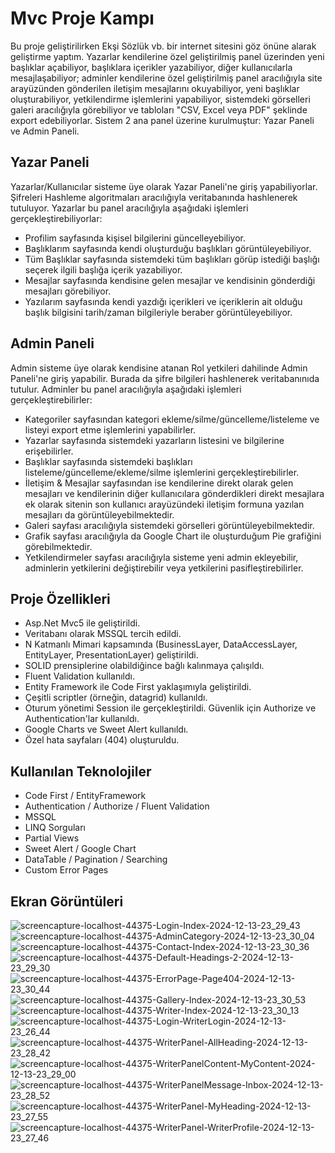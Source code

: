 
# Mvc Proje Kampı

Bu proje geliştirilirken Ekşi Sözlük vb. bir internet sitesini göz önüne alarak geliştirme yaptım. Yazarlar kendilerine özel geliştirilmiş panel üzerinden yeni başlıklar açabiliyor,
 başlıklara içerikler yazabiliyor, diğer kullanıcılarla mesajlaşabiliyor; adminler kendilerine özel geliştirilmiş panel aracılığıyla site arayüzünden gönderilen iletişim mesajlarını okuyabiliyor,
 yeni başlıklar oluşturabiliyor, yetkilendirme işlemlerini yapabiliyor, sistemdeki görselleri galeri aracılığıyla görebiliyor ve tabloları "CSV, Excel veya PDF" şeklinde export edebiliyorlar.
 Sistem 2 ana panel üzerine kurulmuştur: Yazar Paneli ve Admin Paneli.
## Yazar Paneli

Yazarlar/Kullanıcılar sisteme üye olarak Yazar Paneli'ne giriş yapabiliyorlar. Şifreleri Hashleme algoritmaları aracılığıyla veritabanında hashlenerek tutuluyor.
Yazarlar bu panel aracılığıyla aşağıdaki işlemleri gerçekleştirebiliyorlar:

- Profilim sayfasında kişisel bilgilerini güncelleyebiliyor.
- Başlıklarım sayfasında kendi oluşturduğu başlıkları görüntüleyebiliyor.
- Tüm Başlıklar sayfasında sistemdeki tüm başlıkları görüp istediği başlığı seçerek ilgili başlığa içerik yazabiliyor.
- Mesajlar sayfasında kendisine gelen mesajlar ve kendisinin gönderdiği mesajları görebiliyor.
- Yazılarım sayfasında kendi yazdığı içerikleri ve içeriklerin ait olduğu başlık bilgisini tarih/zaman bilgileriyle beraber görüntüleyebiliyor.
## Admin Paneli

Admin sisteme üye olarak kendisine atanan Rol yetkileri dahilinde Admin Paneli'ne giriş yapabilir. Burada da şifre bilgileri hashlenerek veritabanınıda tutulur. Adminler bu panel aracılığıyla aşağıdaki
işlemleri gerçekleştirebilirler:
- Kategoriler sayfasından kategori ekleme/silme/güncelleme/listeleme ve listeyi export etme işlemlerini yapabilirler.
- Yazarlar sayfasında sistemdeki yazarların listesini ve bilgilerine erişebilirler.
- Başlıklar sayfasında sistemdeki başlıkları listeleme/güncelleme/ekleme/silme işlemlerini gerçekleştirebilirler.
- İletişim & Mesajlar sayfasından ise kendilerine direkt olarak gelen mesajları ve kendilerinin diğer kullanıcılara gönderdikleri direkt mesajlara ek olarak sitenin son kullanıcı arayüzündeki iletişim formuna
 yazılan mesajları da görüntüleyebilmektedir.
- Galeri sayfası aracılığıyla sistemdeki görselleri görüntüleyebilmektedir.
- Grafik sayfası aracılığıyla da Google Chart ile oluşturduğum Pie grafiğini görebilmektedir.
- Yetkilendirmeler sayfası aracılığıyla sisteme yeni admin ekleyebilir, adminlerin yetkilerini değiştirebilir veya yetkilerini pasifleştirebilirler.
## Proje Özellikleri

- Asp.Net Mvc5 ile geliştirildi.
- Veritabanı olarak MSSQL tercih edildi.
- N Katmanlı Mimari kapsamında (BusinessLayer, DataAccessLayer, EntityLayer, PresentationLayer) geliştirildi.
- SOLID prensiplerine olabildiğince bağlı kalınmaya çalışıldı.
- Fluent Validation kullanıldı.
- Entity Framework ile Code First yaklaşımıyla geliştirildi.
- Çeşitli scriptler (örneğin, datagrid) kullanıldı.
- Oturum yönetimi Session ile gerçekleştirildi. Güvenlik için Authorize ve Authentication'lar kullanıldı.
- Google Charts ve Sweet Alert kullanıldı.
- Özel hata sayfaları (404) oluşturuldu.

  
## Kullanılan Teknolojiler

- Code First / EntityFramework
- Authentication / Authorize / Fluent Validation
- MSSQL
- LINQ Sorguları
- Partial Views
- Sweet Alert / Google Chart
- DataTable / Pagination / Searching
- Custom Error Pages
## Ekran Görüntüleri
![screencapture-localhost-44375-Login-Index-2024-12-13-23_29_43](https://github.com/user-attachments/assets/a8bc840b-3648-43eb-86de-2fb4fc503429)
![screencapture-localhost-44375-AdminCategory-2024-12-13-23_30_04](https://github.com/user-attachments/assets/352e01cf-fc8e-4066-a764-6195aa23d038)
![screencapture-localhost-44375-Contact-Index-2024-12-13-23_30_36](https://github.com/user-attachments/assets/d1208f2f-7437-468d-8cd2-1f306aa35245)
![screencapture-localhost-44375-Default-Headings-2-2024-12-13-23_29_30](https://github.com/user-attachments/assets/c04ea6c0-6a41-4eb3-b88e-79cbb61f685a)
![screencapture-localhost-44375-ErrorPage-Page404-2024-12-13-23_30_44](https://github.com/user-attachments/assets/4eb5bc5d-537d-46b5-9a02-26ce7c157247)
![screencapture-localhost-44375-Gallery-Index-2024-12-13-23_30_53](https://github.com/user-attachments/assets/c04c0e9d-4e10-4af5-bfe4-21d260af47c2)
![screencapture-localhost-44375-Writer-Index-2024-12-13-23_30_13](https://github.com/user-attachments/assets/237ec7d9-9362-4d8f-ac20-35fb6d12c641)
![screencapture-localhost-44375-Login-WriterLogin-2024-12-13-23_26_44](https://github.com/user-attachments/assets/c17663e8-7e0e-439f-9a8d-24082ef87843)
![screencapture-localhost-44375-WriterPanel-AllHeading-2024-12-13-23_28_42](https://github.com/user-attachments/assets/4a013004-e8d4-4d10-ae30-64e9e2ad24e5)
![screencapture-localhost-44375-WriterPanelContent-MyContent-2024-12-13-23_29_00](https://github.com/user-attachments/assets/903be3fa-9b72-4120-8398-16e93d78df10)
![screencapture-localhost-44375-WriterPanelMessage-Inbox-2024-12-13-23_28_52](https://github.com/user-attachments/assets/696d5608-99e3-46d4-b037-f95fa5ac72ab)
![screencapture-localhost-44375-WriterPanel-MyHeading-2024-12-13-23_27_55](https://github.com/user-attachments/assets/1017eaa5-ea61-4e42-bee7-280bc32764dd)
![screencapture-localhost-44375-WriterPanel-WriterProfile-2024-12-13-23_27_46](https://github.com/user-attachments/assets/84dc1838-7c11-4dff-82ff-d443dfbf4c00)

